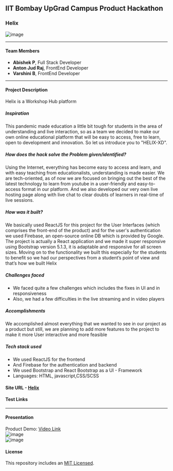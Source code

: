 ## **IIT Bombay UpGrad Campus Product Hackathon**

### **Helix**

![image]()

---

#### **Team Members**

- **Abishek P**, Full Stack Developer
- **Anton Jud Raj**, FrontEnd Developer
- **Varshini B**, FrontEnd Developer

---

#### **Project Description**

Helix is a Workshop Hub platform

##### **Inspiration**

This pandemic made education a little bit tough for students in the area of understanding and live interaction, so as a team we decided to make our own online educational platform that will be easy to access, free to learn, open to development and innovation. So let us introduce you to "HELIX-XD".

##### **How does the hack solve the Problem given/identified?**

Using the Internet, everything has become easy to access and learn, and with easy teaching from educationalists, understanding is made easier. We are tech-oriented, as of now we are focused on bringing out the best of the latest technology to learn from youtube in a user-friendly and easy-to-access format in our platform. And we also developed our very own live hosting page along with live chat to clear doubts of learners in real-time of live sessions.

##### **How was it built?**

We basically used ReactJS for this project for the User Interfaces (which comprises the front-end of the product) and for the user's authentication we used Firebase, an open-source online DB which is provided by Google. The project is actually a React application and we made it super responsive using Bootstrap version 5.1.3, it is adaptable and responsive for all screen sizes. Moving on to the functionality we built this especially for the students to benefit so we had our perspectives from a student’s point of view and that’s how we built Helix

##### **Challenges faced**

- We faced quite a few challenges which includes the fixes in UI and in responsiveness
- Also, we had a few difficulties in the live streaming and in video players

##### **Accomplishments**

We accomplished almost everything that we wanted to see in our project as a product but still, we are planning to add more features to the project to make it more User interactive and more feasible

##### **Tech stack used**

- We used ReactJS for the frontend
- And Firebase for the authentication and backend
- We used Bootstrap and React Bootstrap as a UI - Framework
- Languages: HTML, javascript,CSS/SCSS

#### **Site URL** - [Helix]()

#### **Test Links**

---

#### **Presentation**

Product Demo: [Video Link]()<br>
![image]()<br>
![image]()<br>

#### **License**

This repository includes an [MIT Licensed]().
